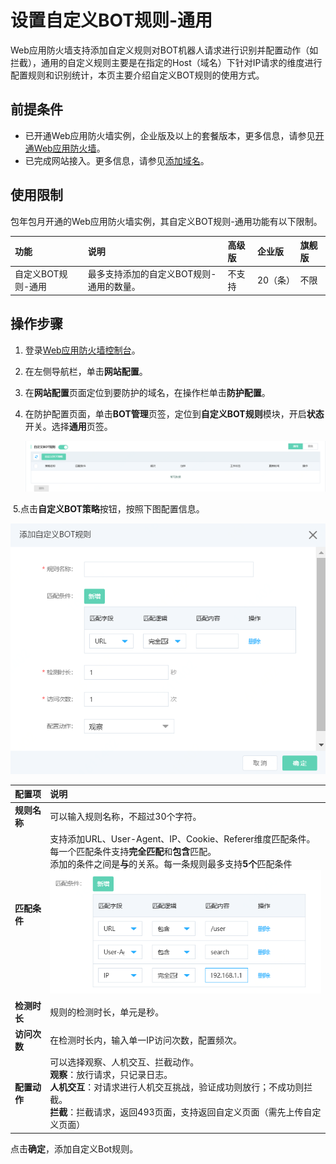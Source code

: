# 设置自定义BOT规则-通用

Web应用防火墙支持添加自定义规则对BOT机器人请求进行识别并配置动作（如拦截），通用的自定义规则主要是在指定的Host（域名）下针对IP请求的维度进行配置规则和识别统计，本页主要介绍自定义BOT规则的使用方式。

## 前提条件

- 已开通Web应用防火墙实例，企业版及以上的套餐版本，更多信息，请参见[开通Web应用防火墙](https://docs.jdcloud.com/cn/web-application-firewall/purchase-process)。
- 已完成网站接入。更多信息，请参见[添加域名](https://docs.jdcloud.com/cn/web-application-firewall/step-1)。

## 使用限制

包年包月开通的Web应用防火墙实例，其自定义BOT规则-通用功能有以下限制。

| 功能               | 说明                                     | 高级版 | 企业版   | 旗舰版 |
| :----------------- | :--------------------------------------- | :----- | :------- | :----- |
| 自定义BOT规则-通用 | 最多支持添加的自定义BOT规则-通用的数量。 | 不支持 | 20（条） | 不限   |

## 操作步骤

1. 登录[Web应用防火墙控制台](https://cloudwaf-console.jdcloud.com/overview/business)。

2. 在左侧导航栏，单击**网站配置**。

3. 在**网站配置**页面定位到要防护的域名，在操作栏单击**防护配置**。

4. 在防护配置页面，单击**BOT管理**页签，定位到**自定义BOT规则**模块，开启**状态**开关。选择**通用**页签。

   ![image](../../../../../image/WAF/protect-configure/33.Bot-Custom-Currency.png)

​	5.点击**自定义BOT策略**按钮，按照下图配置信息。

![image](../../../../../image/WAF/protect-configure/34.Bot-Custom-Currency-Add-Rule.png)

| 配置项       | 说明                                                         |
| :----------- | :----------------------------------------------------------- |
| **规则名称** | 可以输入规则名称，不超过30个字符。                           |
| **匹配条件** | 支持添加URL、User-Agent、IP、Cookie、Referer维度匹配条件。<br />每一个匹配条件支持**完全匹配**和**包含**匹配。<br />添加的条件之间是**与**的关系。每一条规则最多支持**5个**匹配条件<br />![image](../../../../../image/WAF/protect-configure/35.Bot-Custom-Currency-Condition.png) |
| **检测时长** | 规则的检测时长，单元是秒。                                   |
| **访问次数** | 在检测时长内，输入单一IP访问次数，配置频次。                 |
| **配置动作** | 可以选择观察、人机交互、拦截动作。<br />**观察**：放行请求，只记录日志。<br />**人机交互**：对请求进行人机交互挑战，验证成功则放行；不成功则拦截。<br />**拦截**：拦截请求，返回493页面，支持返回自定义页面（需先上传自定义页面） |

点击**确定**，添加自定义Bot规则。